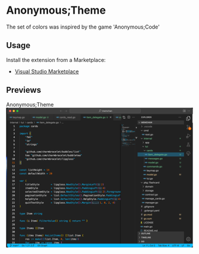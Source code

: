 # Anonymous;Theme

The set of colors was inspired by the game 'Anonymous;Code'

## Usage

Install the extension from a Marketplace:

- [Visual Studio Marketplace](https://marketplace.visualstudio.com/items?itemName=k1gabyt0.anonymous-theme)

## Previews

<summary>Anonymous;Theme</summary>
<img src="https://github.com/k1gabyt0/anonymous-theme-vscode/blob/main/assets/Anonymous%3BTheme.png"/>
